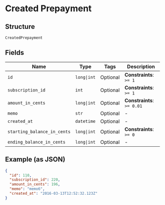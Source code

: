 
# Created Prepayment

## Structure

`CreatedPrepayment`

## Fields

| Name | Type | Tags | Description |
|  --- | --- | --- | --- |
| `id` | `long\|int` | Optional | **Constraints**: `>= 1` |
| `subscription_id` | `int` | Optional | **Constraints**: `>= 1` |
| `amount_in_cents` | `long\|int` | Optional | **Constraints**: `>= 0.01` |
| `memo` | `str` | Optional | - |
| `created_at` | `datetime` | Optional | - |
| `starting_balance_in_cents` | `long\|int` | Optional | **Constraints**: `>= 0` |
| `ending_balance_in_cents` | `long\|int` | Optional | - |

## Example (as JSON)

```json
{
  "id": 110,
  "subscription_id": 220,
  "amount_in_cents": 196,
  "memo": "memo6",
  "created_at": "2016-03-13T12:52:32.123Z"
}
```

